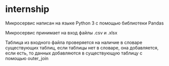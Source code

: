 # internship

Микросервис написан на языке Python 3 с помощью библиотеки Pandas

Микросервис принимает на вход файлы .csv и .xlsx

Таблица из входного файла проверяется на наличие в словаре существующих таблиц, если таблицы нет в словаре, она добавляется, если есть, то данных добавляются в существующую таблицу с помощью outer_join
